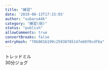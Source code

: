 ```yaml
---
title: "練習"
date: '2019-08-13T17:15:05'
author: "subaru44k"
category: "練習(弱)"
status: "publish"
allowComments: true
convertBreaks: false
entryHash: "f8b001b199c25938765147e68f0cdf6a"
---
```

トレッドミル<br>
30分ジョグ
